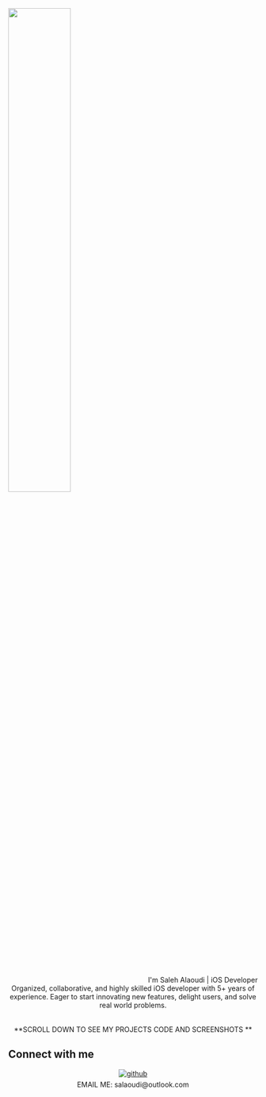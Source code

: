 


  


<table style="width:100%">
  <tr>
    <img src="https://rishavanand.github.io/static/images/greetings.gif" align="center" style="width: 50%" /> 
  <div align="right">I'm Saleh Alaoudi | iOS Developer </div>  
    <div align="left">
      <tr>
       <div align="center">  Organized, collaborative, and highly skilled iOS developer with 5+ years of  
experience. Eager to start innovating new features, delight users,
and solve real world problems.
         </tr>
</div>

</div>  
  </tr>
  <tr>
  

  </tr>
</table>
  
 <div align="center">
**SCROLL DOWN TO SEE MY PROJECTS CODE AND SCREENSHOTS ** 
</div>


## Connect with me  
<div align="center">
<a href="https://github.com/salaoudi" target="_blank">
<img src=https://img.shields.io/badge/github-%2324292e.svg?&style=for-the-badge&logo=github&logoColor=white alt=github style="margin-bottom: 5px;" />
</a>  
</div>  
 <div align="center">
  EMAIL ME: salaoudi@outlook.com
</div>


